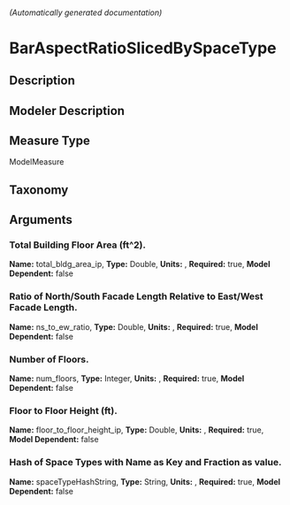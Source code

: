 

###### (Automatically generated documentation)

# BarAspectRatioSlicedBySpaceType

## Description


## Modeler Description


## Measure Type
ModelMeasure

## Taxonomy


## Arguments


### Total Building Floor Area (ft^2).

**Name:** total_bldg_area_ip,
**Type:** Double,
**Units:** ,
**Required:** true,
**Model Dependent:** false

### Ratio of North/South Facade Length Relative to East/West Facade Length.

**Name:** ns_to_ew_ratio,
**Type:** Double,
**Units:** ,
**Required:** true,
**Model Dependent:** false

### Number of Floors.

**Name:** num_floors,
**Type:** Integer,
**Units:** ,
**Required:** true,
**Model Dependent:** false

### Floor to Floor Height (ft).

**Name:** floor_to_floor_height_ip,
**Type:** Double,
**Units:** ,
**Required:** true,
**Model Dependent:** false

### Hash of Space Types with Name as Key and Fraction as value.

**Name:** spaceTypeHashString,
**Type:** String,
**Units:** ,
**Required:** true,
**Model Dependent:** false




